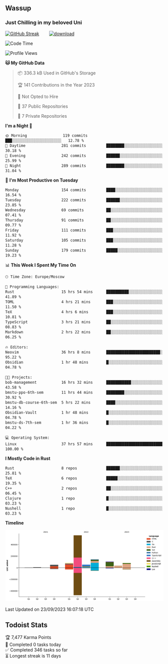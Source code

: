 ## Wassup 
### Just Chilling in my beloved Uni 

<!--
-->

[![GitHub Streak](http://github-readme-streak-stats.herokuapp.com?user=archeoss&theme=shades-of-purple&hide_border=true&date_format=j%20M%5B%20Y%5D)](https://git.io/streak-stats)&nbsp;&nbsp;&nbsp;&nbsp;&nbsp;&nbsp;&nbsp;&nbsp;[![download](https://user-images.githubusercontent.com/68448737/147796309-d8b65b1d-4dde-40d9-b03a-2b42aaa6cd43.jpeg)
](http://bmstu.ru/)

<!--START_SECTION:waka-->
![Code Time](http://img.shields.io/badge/Code%20Time-1%2C785%20hrs%2057%20mins-blue)

![Profile Views](http://img.shields.io/badge/Profile%20Views-0-blue)

**🐱 My GitHub Data** 

> 📦 336.3 kB Used in GitHub's Storage 
 > 
> 🏆 141 Contributions in the Year 2023
 > 
> 🚫 Not Opted to Hire
 > 
> 📜 37 Public Repositories 
 > 
> 🔑 7 Private Repositories 
 > 
**I'm a Night 🦉** 

```text
🌞 Morning                119 commits         ███░░░░░░░░░░░░░░░░░░░░░░   12.78 % 
🌆 Daytime                281 commits         ████████░░░░░░░░░░░░░░░░░   30.18 % 
🌃 Evening                242 commits         ██████░░░░░░░░░░░░░░░░░░░   25.99 % 
🌙 Night                  289 commits         ████████░░░░░░░░░░░░░░░░░   31.04 % 
```
📅 **I'm Most Productive on Tuesday** 

```text
Monday                   154 commits         ████░░░░░░░░░░░░░░░░░░░░░   16.54 % 
Tuesday                  222 commits         ██████░░░░░░░░░░░░░░░░░░░   23.85 % 
Wednesday                69 commits          ██░░░░░░░░░░░░░░░░░░░░░░░   07.41 % 
Thursday                 91 commits          ██░░░░░░░░░░░░░░░░░░░░░░░   09.77 % 
Friday                   111 commits         ███░░░░░░░░░░░░░░░░░░░░░░   11.92 % 
Saturday                 105 commits         ███░░░░░░░░░░░░░░░░░░░░░░   11.28 % 
Sunday                   179 commits         █████░░░░░░░░░░░░░░░░░░░░   19.23 % 
```


📊 **This Week I Spent My Time On** 

```text
🕑︎ Time Zone: Europe/Moscow

💬 Programming Languages: 
Rust                     15 hrs 54 mins      ██████████░░░░░░░░░░░░░░░   41.89 % 
TOML                     4 hrs 21 mins       ███░░░░░░░░░░░░░░░░░░░░░░   11.50 % 
TeX                      4 hrs 6 mins        ███░░░░░░░░░░░░░░░░░░░░░░   10.81 % 
TypeScript               3 hrs 21 mins       ██░░░░░░░░░░░░░░░░░░░░░░░   08.83 % 
Markdown                 2 hrs 22 mins       ██░░░░░░░░░░░░░░░░░░░░░░░   06.25 % 

🔥 Editors: 
Neovim                   36 hrs 8 mins       ████████████████████████░   95.22 % 
Obsidian                 1 hr 48 mins        █░░░░░░░░░░░░░░░░░░░░░░░░   04.78 % 

🐱‍💻 Projects: 
bob-management           16 hrs 32 mins      ███████████░░░░░░░░░░░░░░   43.58 % 
bmstu-ppo-6th-sem        11 hrs 44 mins      ████████░░░░░░░░░░░░░░░░░   30.92 % 
bmstu-db-course-6th-sem  5 hrs 22 mins       ████░░░░░░░░░░░░░░░░░░░░░   14.16 % 
Obsidian-Vault           1 hr 48 mins        █░░░░░░░░░░░░░░░░░░░░░░░░   04.78 % 
bmstu-ds-7th-sem         1 hr 36 mins        █░░░░░░░░░░░░░░░░░░░░░░░░   04.22 % 

💻 Operating System: 
Linux                    37 hrs 57 mins      █████████████████████████   100.00 % 
```

**I Mostly Code in Rust** 

```text
Rust                     8 repos             ██████░░░░░░░░░░░░░░░░░░░   25.81 % 
TeX                      6 repos             █████░░░░░░░░░░░░░░░░░░░░   19.35 % 
C++                      2 repos             ██░░░░░░░░░░░░░░░░░░░░░░░   06.45 % 
Clojure                  1 repo              █░░░░░░░░░░░░░░░░░░░░░░░░   03.23 % 
Nushell                  1 repo              █░░░░░░░░░░░░░░░░░░░░░░░░   03.23 % 
```



**Timeline**

![Lines of Code chart](https://raw.githubusercontent.com/archeoss/archeoss/master/assets/bar_graph.png)


 Last Updated on 23/09/2023 16:07:18 UTC
<!--END_SECTION:waka-->

## Todoist Stats

<!-- TODO-IST:START -->
🏆  7,477 Karma Points           
🌸  Completed 0 tasks today           
✅  Completed 346 tasks so far           
⏳  Longest streak is 11 days
<!-- TODO-IST:END -->
